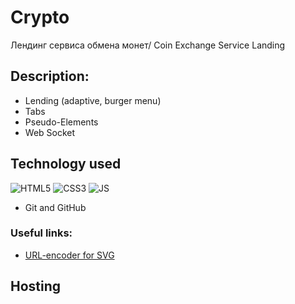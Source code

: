 # Crypto
 Лендинг сервиса обмена монет/ Coin Exchange Service Landing
 
## Description:
- Lending (adaptive, burger menu)
- Tabs
- Pseudo-Elements
- Web Socket

## Technology used

![HTML5](https://img.shields.io/badge/html5-%23E34F26.svg?style=for-the-badge&logo=html5&logoColor=white)
![CSS3](https://img.shields.io/badge/css3-%231572B6.svg?style=for-the-badge&logo=css3&logoColor=white) 
![JS](https://img.shields.io/badge/JS-JavaScript-blue?style=for-the-badge&logo=js&logoColor=white)

- Git and GitHub

### Useful links:
- [URL-encoder for SVG](https://yoksel.github.io/url-encoder/)


## Hosting
